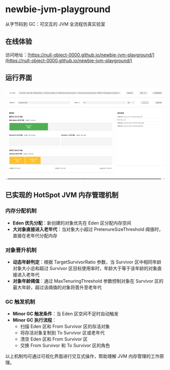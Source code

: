 # newbie-jvm-playground

从字节码到 GC：可交互的 JVM 全流程仿真实验室

## 在线体验

访问地址：[https://null-object-0000.github.io/newbie-jvm-playground/](https://null-object-0000.github.io/newbie-jvm-playground/)

## 运行界面

![JVM内存可视化界面](./public/preview.png)

## 已实现的 HotSpot JVM 内存管理机制

### 内存分配机制

- **Eden 优先分配**：新创建的对象优先在 Eden 区分配内存空间
- **大对象直接进入老年代**：当对象大小超过 PretenureSizeThreshold 阈值时，直接在老年代分配内存

### 对象晋升机制

- **动态年龄判定**：根据 TargetSurvivorRatio 参数，当 Survivor 区中相同年龄对象大小总和超过 Survivor 区目标使用率时，年龄大于等于该年龄的对象直接进入老年代
- **对象年龄阈值**：通过 MaxTenuringThreshold 参数控制对象在 Survivor 区的最大年龄，超过该阈值的对象将晋升至老年代

### GC 触发机制

- **Minor GC 触发条件**：当 Eden 区空间不足时自动触发
- **Minor GC 执行流程**：
  - 扫描 Eden 区和 From Survivor 区的存活对象
  - 将存活对象复制到 To Survivor 区或老年代
  - 清空 Eden 区和 From Survivor 区
  - 交换 From Survivor 和 To Survivor 区的角色

以上机制均可通过可视化界面进行交互式操作，帮助理解 JVM 内存管理的工作原理。